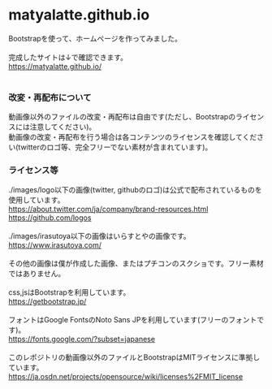 # matyalatte.github.io
Bootstrapを使って、ホームページを作ってみました。<br>
<br>
完成したサイトは↓で確認できます。<br>
https://matyalatte.github.io/<br>
<br>
### 改変・再配布について
動画像以外のファイルの改変・再配布は自由です(ただし、Bootstrapのライセンスには注意してください)。<br>
動画像の改変・再配布を行う場合は各コンテンツのライセンスを確認してください(twitterのロゴ等、完全フリーでない素材が含まれています)。<br>

### ライセンス等
./images/logo以下の画像(twitter, githubのロゴ)は公式で配布されているものを使用しています。<br>
https://about.twitter.com/ja/company/brand-resources.html<br>
https://github.com/logos<br>
<br>
./images/irasutoya以下の画像はいらすとやの画像です。<br>
https://www.irasutoya.com/<br>
<br>
その他の画像は僕が作成した画像、またはプチコンのスクショです。フリー素材ではありません。<br>
<br>
css,jsはBootstrapを利用しています。<br>
https://getbootstrap.jp/<br>
<br>
フォントはGoogle FontsのNoto Sans JPを利用しています(フリーのフォントです)。<br>
https://fonts.google.com/?subset=japanese<br>
<br>
このレポジトリの動画像以外のファイルとBootstrapはMITライセンスに準拠しています。<br>
https://ja.osdn.net/projects/opensource/wiki/licenses%2FMIT_license
